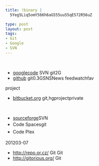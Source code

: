 ```yaml
--- 
title: !binary |
  5Yeg5Liq5omY566h6aG555uu55qE572R56uZ

type: post
layout: post
tags: 
- Git
- Google
- SVN
---
```

<span style="font-family: inherit;"></span><br /><ul><li><span style="font-family: inherit;"><a href="http://code.google.com/" target="_blank"> googlecode</a> SVN git2G</span></li><li><span style="font-family: inherit;"><a href="http://github.com/" target="_blank"> github</a> git0.3GSNSNews feedwatchfav</span></li></ul><span style="font-family: inherit;">project</span><br /><ul><li><span style="font-family: inherit;"><a href="http://bitbucket.org/" target="_blank"> bitbucket.org</a> git,hgprojectprivate</span></li></ul><div><span style="font-family: inherit;"><br /></span></div><div><span style="font-family: inherit;"></span></div><div><ul><li><span style="font-family: inherit;"><a href="http://sf.net/" target="_blank">sourceforge</a>SVN</span></li><li><span style="line-height: 23px;"><span style="font-family: inherit;">Code Spacesgit</span></span></li><li><span style="line-height: 23px;"><span style="font-family: inherit;">Code Plex</span></span></li></ul>201203-07</div><div><ul><li><a href="http://repo.or.cz/" target="_top">http://repo.or.cz/</a>           Git Git</li><li><a href="http://gitorious.org/" target="_top">http://gitorious.org/</a> Git           </li></ul><br /><span style="line-height: 23px;"></span></div>
